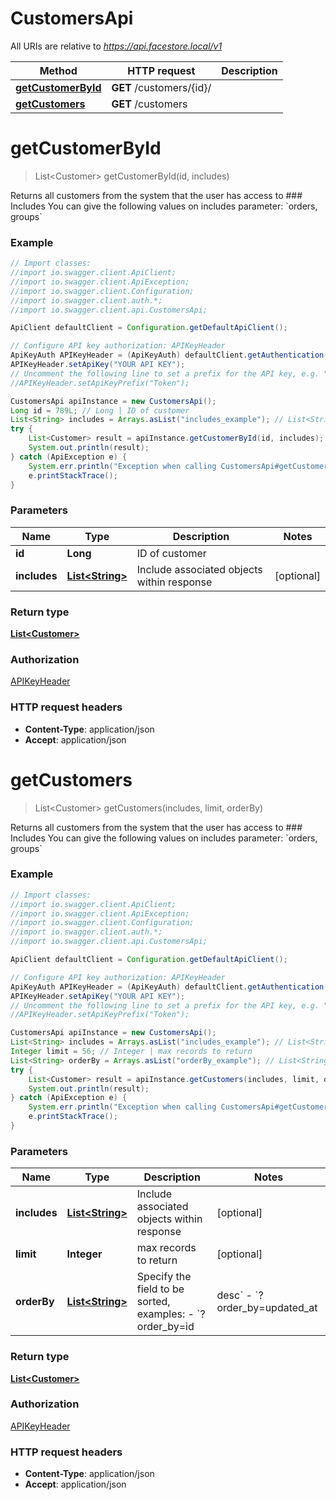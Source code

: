 # CustomersApi

All URIs are relative to *https://api.facestore.local/v1*

Method | HTTP request | Description
------------- | ------------- | -------------
[**getCustomerById**](CustomersApi.md#getCustomerById) | **GET** /customers/{id}/ | 
[**getCustomers**](CustomersApi.md#getCustomers) | **GET** /customers | 


<a name="getCustomerById"></a>
# **getCustomerById**
> List&lt;Customer&gt; getCustomerById(id, includes)



Returns all customers from the system that the user has access to  ### Includes You can give the following values on includes parameter: &#x60;orders, groups&#x60; 

### Example
```java
// Import classes:
//import io.swagger.client.ApiClient;
//import io.swagger.client.ApiException;
//import io.swagger.client.Configuration;
//import io.swagger.client.auth.*;
//import io.swagger.client.api.CustomersApi;

ApiClient defaultClient = Configuration.getDefaultApiClient();

// Configure API key authorization: APIKeyHeader
ApiKeyAuth APIKeyHeader = (ApiKeyAuth) defaultClient.getAuthentication("APIKeyHeader");
APIKeyHeader.setApiKey("YOUR API KEY");
// Uncomment the following line to set a prefix for the API key, e.g. "Token" (defaults to null)
//APIKeyHeader.setApiKeyPrefix("Token");

CustomersApi apiInstance = new CustomersApi();
Long id = 789L; // Long | ID of customer
List<String> includes = Arrays.asList("includes_example"); // List<String> | Include associated objects within response
try {
    List<Customer> result = apiInstance.getCustomerById(id, includes);
    System.out.println(result);
} catch (ApiException e) {
    System.err.println("Exception when calling CustomersApi#getCustomerById");
    e.printStackTrace();
}
```

### Parameters

Name | Type | Description  | Notes
------------- | ------------- | ------------- | -------------
 **id** | **Long**| ID of customer |
 **includes** | [**List&lt;String&gt;**](String.md)| Include associated objects within response | [optional]

### Return type

[**List&lt;Customer&gt;**](Customer.md)

### Authorization

[APIKeyHeader](../README.md#APIKeyHeader)

### HTTP request headers

 - **Content-Type**: application/json
 - **Accept**: application/json

<a name="getCustomers"></a>
# **getCustomers**
> List&lt;Customer&gt; getCustomers(includes, limit, orderBy)



Returns all customers from the system that the user has access to  ### Includes You can give the following values on includes parameter: &#x60;orders, groups&#x60; 

### Example
```java
// Import classes:
//import io.swagger.client.ApiClient;
//import io.swagger.client.ApiException;
//import io.swagger.client.Configuration;
//import io.swagger.client.auth.*;
//import io.swagger.client.api.CustomersApi;

ApiClient defaultClient = Configuration.getDefaultApiClient();

// Configure API key authorization: APIKeyHeader
ApiKeyAuth APIKeyHeader = (ApiKeyAuth) defaultClient.getAuthentication("APIKeyHeader");
APIKeyHeader.setApiKey("YOUR API KEY");
// Uncomment the following line to set a prefix for the API key, e.g. "Token" (defaults to null)
//APIKeyHeader.setApiKeyPrefix("Token");

CustomersApi apiInstance = new CustomersApi();
List<String> includes = Arrays.asList("includes_example"); // List<String> | Include associated objects within response
Integer limit = 56; // Integer | max records to return
List<String> orderBy = Arrays.asList("orderBy_example"); // List<String> | Specify the field to be sorted, examples:  - `?order_by=id|desc` - `?order_by=updated_at|desc,position|asc` 
try {
    List<Customer> result = apiInstance.getCustomers(includes, limit, orderBy);
    System.out.println(result);
} catch (ApiException e) {
    System.err.println("Exception when calling CustomersApi#getCustomers");
    e.printStackTrace();
}
```

### Parameters

Name | Type | Description  | Notes
------------- | ------------- | ------------- | -------------
 **includes** | [**List&lt;String&gt;**](String.md)| Include associated objects within response | [optional]
 **limit** | **Integer**| max records to return | [optional]
 **orderBy** | [**List&lt;String&gt;**](String.md)| Specify the field to be sorted, examples:  - &#x60;?order_by&#x3D;id|desc&#x60; - &#x60;?order_by&#x3D;updated_at|desc,position|asc&#x60;  | [optional]

### Return type

[**List&lt;Customer&gt;**](Customer.md)

### Authorization

[APIKeyHeader](../README.md#APIKeyHeader)

### HTTP request headers

 - **Content-Type**: application/json
 - **Accept**: application/json

